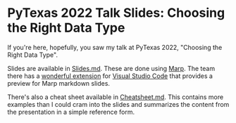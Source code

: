 # PyTexas 2022 Talk Slides: Choosing the Right Data Type

If you're here, hopefully, you saw my talk at PyTexas 2022, "Choosing the Right Data Type".

Slides are available in [Slides.md](Slides.md). These are done using [Marp](https://marpit.marp.app/). The team there 
has a [wonderful extension](https://marketplace.visualstudio.com/items?itemName=marp-team.marp-vscode) 
for [Visual Studio Code](https://code.visualstudio.com/) that provides a preview for Marp markdown slides.

There's also a cheat sheet available in [Cheatsheet.md](Cheatsheet.md). This contains more examples than I could cram 
into the slides and summarizes the content from the presentation in a simple reference form.

